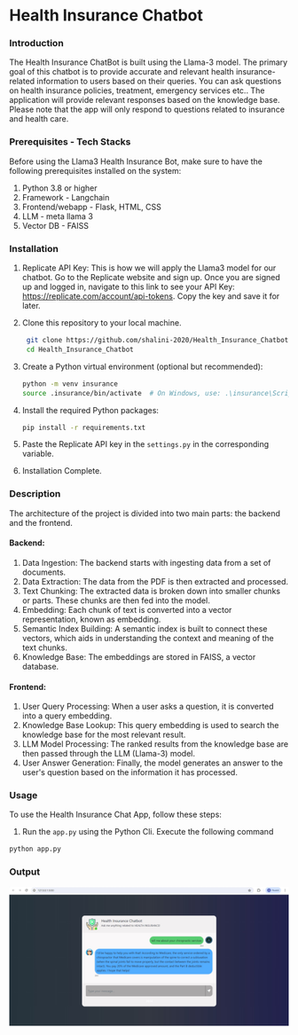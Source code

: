# Health Insurance Chatbot

### Introduction

The Health Insurance ChatBot is built using the Llama-3 model. The primary goal of this chatbot is to provide accurate and relevant health insurance-related information to users based on their queries. You can ask questions on health insurance policies, treatment, emergency services etc.. The application will provide relevant responses based on the knowledge base. Please note that the app will only respond to questions related to insurance and health care.

### Prerequisites - Tech Stacks

Before using the Llama3 Health Insurance Bot, make sure to have the following prerequisites installed on the system:

1. Python 3.8 or higher
2. Framework - Langchain
3. Frontend/webapp - Flask, HTML, CSS
4. LLM - meta llama 3
5. Vector DB - FAISS

### Installation

1. Replicate API Key: This is how we will apply the Llama3 model for our chatbot. Go to the Replicate website and sign up. Once you are signed up and logged in, navigate to this link to see your API Key:    https://replicate.com/account/api-tokens. Copy the key and save it for later.
   
2. Clone this repository to your local machine.

   ```bash
    git clone https://github.com/shalini-2020/Health_Insurance_Chatbot.git
    cd Health_Insurance_Chatbot
    ```
3. Create a Python virtual environment (optional but recommended):
    ```bash
    python -m venv insurance
    source .insurance/bin/activate  # On Windows, use: .\insurance\Scripts\activate
    ```
4. Install the required Python packages:
    ```bash
    pip install -r requirements.txt
    ```
5. Paste the Replicate API key in the ```settings.py``` in the corresponding variable.

6. Installation Complete.
   
### Description

The architecture of the project is divided into two main parts: the backend and the frontend.

#### Backend:

1. Data Ingestion: The backend starts with ingesting data from a set of documents.
2. Data Extraction: The data from the PDF is then extracted and processed.
3. Text Chunking: The extracted data is broken down into smaller chunks or parts. These chunks are then fed into the model.
4. Embedding: Each chunk of text is converted into a vector representation, known as embedding.
5. Semantic Index Building: A semantic index is built to connect these vectors, which aids in understanding the context and meaning of the text chunks.
6. Knowledge Base: The embeddings are stored in FAISS, a vector database.
   
#### Frontend:

1. User Query Processing: When a user asks a question, it is converted into a query embedding.
2. Knowledge Base Lookup: This query embedding is used to search the knowledge base for the most relevant result.
3. LLM Model Processing: The ranked results from the knowledge base are then passed through the LLM (Llama-3) model.
4. User Answer Generation: Finally, the model generates an answer to the user's question based on the information it has processed.

### Usage

To use the Health Insurance Chat App, follow these steps:

1. Run the ```app.py``` using the Python Cli. Execute the following command
```bash
python app.py
```

### Output

![Health Insurance output](./sample/sample.jpg)


